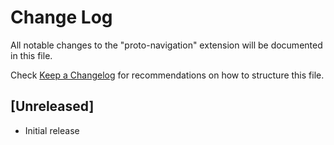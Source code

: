 # Change Log

All notable changes to the "proto-navigation" extension will be documented in this file.

Check [Keep a Changelog](http://keepachangelog.com/) for recommendations on how to structure this file.

## [Unreleased]

- Initial release